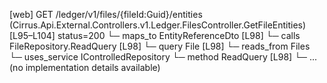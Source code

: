 [web] GET /ledger/v1/files/{fileId:Guid}/entities  (Cirrus.Api.External.Controllers.v1.Ledger.FilesController.GetFileEntities)  [L95–L104] status=200
  └─ maps_to EntityReferenceDto [L98]
  └─ calls FileRepository.ReadQuery [L98]
  └─ query File [L98]
    └─ reads_from Files
  └─ uses_service IControlledRepository<File>
    └─ method ReadQuery [L98]
      └─ ... (no implementation details available)

